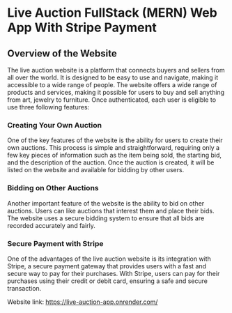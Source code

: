 # Live Auction FullStack (MERN) Web App With Stripe Payment

## Overview of the Website

The live auction website is a platform that connects buyers and sellers from all over the world. It is designed to be easy to use and navigate, making it accessible to a wide range of people. The website offers a wide range of products and services, making it possible for users to buy and sell anything from art, jewelry to furniture. Once authenticated, each user is eligible to use three following features:

### Creating Your Own Auction

One of the key features of the website is the ability for users to create their own auctions. This process is simple and straightforward, requiring only a few key pieces of information such as the item being sold, the starting bid, and the description of the auction. Once the auction is created, it will be listed on the website and available for bidding by other users.

### Bidding on Other Auctions

Another important feature of the website is the ability to bid on other auctions. Users can like auctions that interest them and place their bids. The website uses a secure bidding system to ensure that all bids are recorded accurately and fairly.

### Secure Payment with Stripe

One of the advantages of the live auction website is its integration with Stripe, a secure payment gateway that provides users with a fast and secure way to pay for their purchases. With Stripe, users can pay for their purchases using their credit or debit card, ensuring a safe and secure transaction.

Website link: https://live-auction-app.onrender.com/
